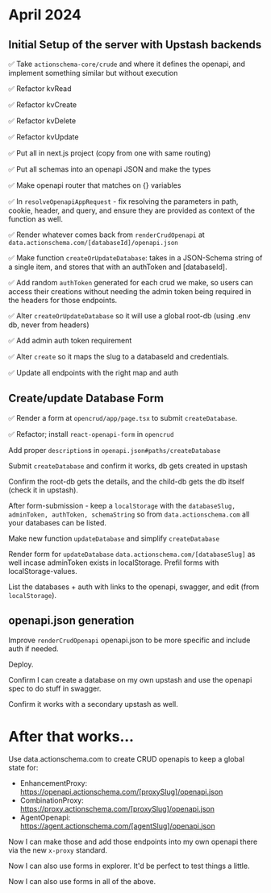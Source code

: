 # April 2024

## Initial Setup of the server with Upstash backends

✅ Take `actionschema-core/crude` and where it defines the openapi, and implement something similar but without execution

✅ Refactor kvRead

✅ Refactor kvCreate

✅ Refactor kvDelete

✅ Refactor kvUpdate

✅ Put all in next.js project (copy from one with same routing)

✅ Put all schemas into an openapi JSON and make the types

✅ Make openapi router that matches on {} variables

✅ In `resolveOpenapiAppRequest` - fix resolving the parameters in path, cookie, header, and query, and ensure they are provided as context of the function as well.

✅ Render whatever comes back from `renderCrudOpenapi` at `data.actionschema.com/[databaseId]/openapi.json`

✅ Make function `createOrUpdateDatabase`: takes in a JSON-Schema string of a single item, and stores that with an authToken and [databaseId].

✅ Add random `authToken` generated for each crud we make, so users can access their creations without needing the admin token being required in the headers for those endpoints.

✅ Alter `createOrUpdateDatabase` so it will use a global root-db (using .env db, never from headers)

✅ Add admin auth token requirement

✅ Alter `create` so it maps the slug to a databaseId and credentials.

✅ Update all endpoints with the right map and auth

## Create/update Database Form

✅ Render a form at `opencrud/app/page.tsx` to submit `createDatabase`.

✅ Refactor; install `react-openapi-form` in `opencrud`

Add proper `description`s in `openapi.json#paths/createDatabase`

Submit `createDatabase` and confirm it works, db gets created in upstash

Confirm the root-db gets the details, and the child-db gets the db itself (check it in upstash).

After form-submission - keep a `localStorage` with the `databaseSlug, adminToken, authToken, schemaString` so from `data.actionschema.com` all your databases can be listed.

Make new function `updateDatabase` and simplify `createDatabase`

Render form for `updateDatabase` `data.actionschema.com/[databaseSlug]` as well incase adminToken exists in localStorage. Prefil forms with localStorage-values.

List the databases + auth with links to the openapi, swagger, and edit (from `localStorage`).

## openapi.json generation

Improve `renderCrudOpenapi` openapi.json to be more specific and include auth if needed.

Deploy.

Confirm I can create a database on my own upstash and use the openapi spec to do stuff in swagger.

Confirm it works with a secondary upstash as well.

# After that works...

Use data.actionschema.com to create CRUD openapis to keep a global state for:

- EnhancementProxy: https://openapi.actionschema.com/[proxySlug]/openapi.json
- CombinationProxy: https://proxy.actionschema.com/[proxySlug]/openapi.json
- AgentOpenapi: https://agent.actionschema.com/[agentSlug]/openapi.json

Now I can make those and add those endpoints into my own openapi there via the new `x-proxy` standard.

Now I can also use forms in explorer. It'd be perfect to test things a little.

Now I can also use forms in all of the above.
